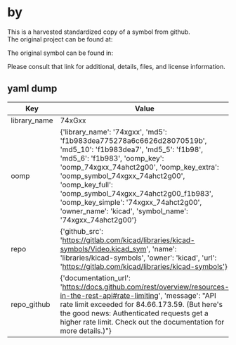#  by   
This is a harvested standardized copy of a symbol from github.  
The original project can be found at:  
  
The original symbol can be found in:

Please consult that link for additional, details, files, and license information.  
## yaml dump  
| Key | Value |  
| --- | --- |  
| library_name | 74xGxx |  
| oomp | {'library_name': '74xgxx', 'md5': 'f1b983dea775278a6c6626d28070519b', 'md5_10': 'f1b983dea7', 'md5_5': 'f1b98', 'md5_6': 'f1b983', 'oomp_key': 'oomp_74xgxx_74ahct2g00', 'oomp_key_extra': 'oomp_symbol_74xgxx_74ahct2g00', 'oomp_key_full': 'oomp_symbol_74xgxx_74ahct2g00_f1b983', 'oomp_key_simple': '74xgxx_74ahct2g00', 'owner_name': 'kicad', 'symbol_name': '74xgxx_74ahct2g00'} |  
| repo | {'github_src': 'https://gitlab.com/kicad/libraries/kicad-symbols/Video.kicad_sym', 'name': 'libraries/kicad-symbols', 'owner': 'kicad', 'url': 'https://gitlab.com/kicad/libraries/kicad-symbols'} |  
| repo_github | {'documentation_url': 'https://docs.github.com/rest/overview/resources-in-the-rest-api#rate-limiting', 'message': "API rate limit exceeded for 84.66.173.59. (But here's the good news: Authenticated requests get a higher rate limit. Check out the documentation for more details.)"} |  


